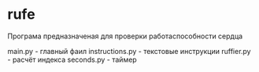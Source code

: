 # rufe

Програма предназначеная для проверки работаспособности сердца

main.py - главный фаил
instructions.py - текстовые инструкции
ruffier.py - расчёт индекса
seconds.py - таймер

